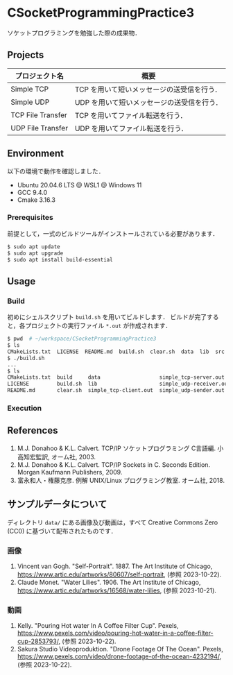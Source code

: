 # CSocketProgrammingPractice3

ソケットプログラミングを勉強した際の成果物．


## Projects

|プロジェクト名|概要|
|---|---|
|Simple TCP|TCP を用いて短いメッセージの送受信を行う．|
|Simple UDP|UDP を用いて短いメッセージの送受信を行う．|
|TCP File Transfer|TCP を用いてファイル転送を行う．|
|UDP File Transfer|UDP を用いてファイル転送を行う．|


## Environment

以下の環境で動作を確認しました．

- Ubuntu 20.04.6 LTS @ WSL1 @ Windows 11
- GCC 9.4.0
- Cmake 3.16.3

### Prerequisites

前提として，一式のビルドツールがインストールされている必要があります．

```bash
$ sudo apt update
$ sudo apt upgrade
$ sudo apt install build-essential
```


## Usage

### Build

初めにシェルスクリプト `build.sh` を用いてビルドします．
ビルドが完了すると，各プロジェクトの実行ファイル `*.out` が作成されます．

```bash
$ pwd  # ~/workspace/CSocketProgrammingPractice3
$ ls
CMakeLists.txt  LICENSE  README.md  build.sh  clear.sh  data  lib  src
$ ./build.sh
...
$ ls
CMakeLists.txt  build     data                   simple_tcp-server.out    src
LICENSE         build.sh  lib                    simple_udp-receiver.out
README.md       clear.sh  simple_tcp-client.out  simple_udp-sender.out
```

### Execution


## References

1. M.J. Donahoo & K.L. Calvert. TCP/IP ソケットプログラミング C言語編. 小高知宏監訳, オーム社, 2003.
1. M.J. Donahoo & K.L. Calvert. TCP/IP Sockets in C. Seconds Edition. Morgan Kaufmann Publishers, 2009.
1. 富永和人・権藤克彦. 例解 UNIX/Linux プログラミング教室. オーム社, 2018.


## サンプルデータについて

ディレクトリ `data/` にある画像及び動画は，すべて Creative Commons Zero (CC0) に基づいて配布されたものです．

### 画像

1. Vincent van Gogh. "Self-Portrait". 1887. The Art Institute of Chicago, <https://www.artic.edu/artworks/80607/self-portrait>, (参照 2023-10-22).
1. Claude Monet. "Water Lilies". 1906. The Art Institute of Chicago, <https://www.artic.edu/artworks/16568/water-lilies>, (参照 2023-10-21).

### 動画

1. Kelly. "Pouring Hot water In A Coffee Filter Cup". Pexels, <https://www.pexels.com/video/pouring-hot-water-in-a-coffee-filter-cup-2853793/>, (参照 2023-10-22).
1. Sakura Studio Videoproduktion. "Drone Footage Of The Ocean". Pexels, <https://www.pexels.com/video/drone-footage-of-the-ocean-4232194/>, (参照 2023-10-22).
